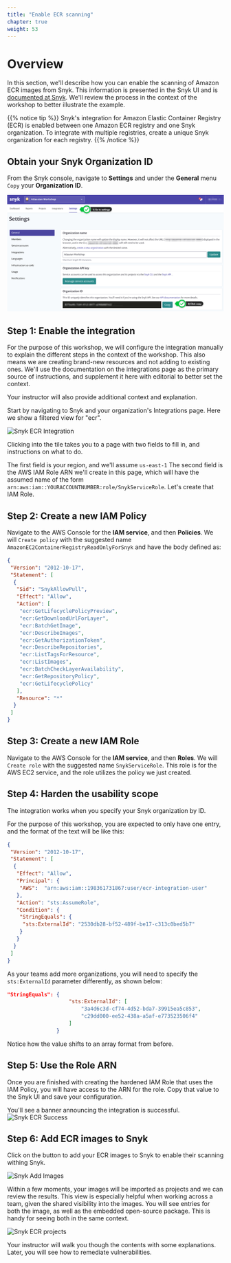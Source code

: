 ```yaml
---
title: "Enable ECR scanning"
chapter: true
weight: 53
---
```


# Overview
In this section, we'll describe how you can enable the scanning of Amazon ECR images from Snyk. This information is presented in the Snyk UI and is [documented at Snyk](https://docs.snyk.io/scan-containers/image-scanning-library/ecr-image-scanning).  We'll review the process in the context of the workshop to better illustrate the example.

{{% notice tip %}}
Snyk's integration for Amazon Elastic Container Registry (ECR) is enabled between one Amazon ECR registry and one Snyk organization. To 
integrate with multiple registries, create a unique Snyk organization for each registry.
{{% /notice %}}


## Obtain your Snyk Organization ID

From the Snyk console, navigate to __Settings__ and under the __General__ menu `Copy` your __Organization ID__.

![Snyk Organization ID](../images/snyk-api-token.png)

## Step 1: Enable the integration

For the purpose of this workshop, we will configure the integration manually to explain the different steps in the context of the workshop.  This also means we are creating brand-new resources and not adding to existing ones.  We'll use the documentation on the integrations page as the primary source of instructions, and supplement it here with editorial to better set the context.

Your instructor will also provide additional context and explanation.


Start by navigating to Snyk and your organization's Integrations page.   Here we show a filtered view for "ecr".

![Snyk ECR Integration](../images/aws-ecr-integration.png)

Clicking into the tile takes you to a page with two fields to fill in, and instructions on what to do.

The first field is your region, and we'll assume `us-east-1`
The second field is the AWS IAM Role ARN we'll create in this page, which will have the assumed name of the form  `arn:aws:iam::YOURACCOUNTNUMBER:role/SnykServiceRole`.  Let's create that IAM Role.

## Step 2: Create a new IAM Policy

Navigate to the AWS Console for the **IAM service**, and then **Policies**.  We will `Create policy` with the suggested name `AmazonEC2ContainerRegistryReadOnlyForSnyk` and have the body defined as:

```json
{
 "Version": "2012-10-17",
 "Statement": [
  {
   "Sid": "SnykAllowPull",
   "Effect": "Allow",
   "Action": [
    "ecr:GetLifecyclePolicyPreview",
    "ecr:GetDownloadUrlForLayer",
    "ecr:BatchGetImage",
    "ecr:DescribeImages",
    "ecr:GetAuthorizationToken",
    "ecr:DescribeRepositories",
    "ecr:ListTagsForResource",
    "ecr:ListImages",
    "ecr:BatchCheckLayerAvailability",
    "ecr:GetRepositoryPolicy",
    "ecr:GetLifecyclePolicy"
   ],
   "Resource": "*"
  }
 ]
}
```

## Step 3: Create a new IAM Role

Navigate to the AWS Console for the **IAM service**, and then **Roles**.  We will `Create role` with the suggested name `SnykServiceRole`.  This role is for the AWS EC2 service, and the role utilizes the policy we just created.

## Step 4: Harden the usability scope

The integration works when you specify your Snyk organization by ID.

For the purpose of this workshop, you are expected to only have one entry, and the format of the text will be like this:

```json
{
 "Version": "2012-10-17",
 "Statement": [
  {
   "Effect": "Allow",
   "Principal": {
    "AWS":  "arn:aws:iam::198361731867:user/ecr-integration-user"
   },
   "Action": "sts:AssumeRole",
   "Condition": {
    "StringEquals": {
     "sts:ExternalId": "2530db28-bf52-489f-be17-c313c0bed5b7"
    }
   }
  }
 ]
}
```

As your teams add more organizations, you will need to specify the `sts:ExternalId` parameter differently, as shown below:

```json
"StringEquals": {
                    "sts:ExternalId": [
                        "3a4d6c3d-cf74-4d52-bda7-39915ea5c853",
                        "c29dd000-ee52-438a-a5af-e773523506f4"
                    ]
                }
```

Notice how the value shifts to an array format from before.


## Step 5: Use the Role ARN

Once you are finished with creating the hardened IAM Role that uses the IAM Policy, you will have access to the ARN for the role.  Copy that value to the Snyk UI and save your configuration.

You'll see a banner announcing the integration is successful.
![Snyk ECR Success](../images/aws-ecr-integration-success.png)


## Step 6: Add ECR images to Snyk

Click on the button to add your ECR images to Snyk to enable their scanning withing Snyk.

![Snyk Add Images](../images/aws-ecr-add-images.png)

Within a few moments, your images will be imported as projects and we can review the results.  This view is especially helpful when working across a team, given the shared visibility into the images.  You will see entries for both the image, as well as the embedded open-source package.  This is handy for seeing both in the same context.

![Snyk ECR projects](../images/aws-ecr-snyk-projects.png)

Your instructor will walk you though the contents with some explanations.  Later, you will see how to remediate vulnerabilities.

